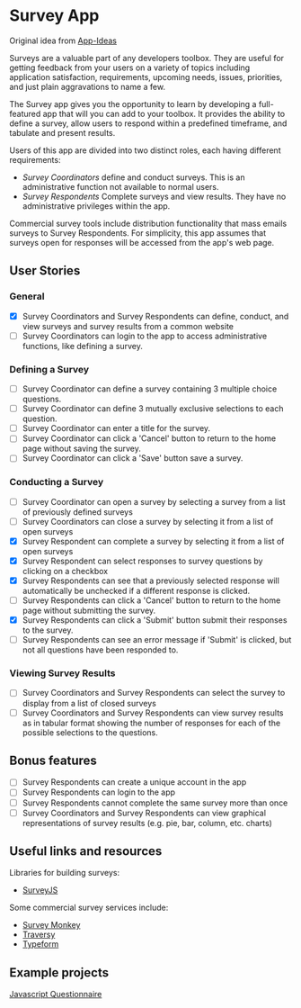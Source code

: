 # Survey App

Original idea from [App-Ideas](https://github.com/florinpop17/app-ideas)

Surveys are a valuable part of any developers toolbox. They are useful for getting feedback from your users on a variety of topics including application satisfaction, requirements, upcoming needs, issues, priorities, and just plain aggravations to name a few.

The Survey app gives you the opportunity to learn by developing a full-featured app that will you can add to your toolbox. It provides the ability to define a survey, allow users to respond within a predefined timeframe, and tabulate and present results.

Users of this app are divided into two distinct roles, each having different requirements:

-   _Survey Coordinators_ define and conduct surveys. This is an administrative function not available to normal users.
-   _Survey Respondents_ Complete surveys and view results. They have no administrative privileges within the app.

Commercial survey tools include distribution functionality that mass emails surveys to Survey Respondents. For simplicity, this app assumes that surveys open for responses will be accessed from the app's web page.

## User Stories

### General

-   [x] Survey Coordinators and Survey Respondents can define, conduct, and view surveys and survey results from a common website
-   [ ] Survey Coordinators can login to the app to access administrative functions, like defining a survey.

### Defining a Survey

-   [ ] Survey Coordinator can define a survey containing 3 multiple choice questions.
-   [ ] Survey Coordinator can define 3 mutually exclusive selections to each question.
-   [ ] Survey Coordinator can enter a title for the survey.
-   [ ] Survey Coordinator can click a 'Cancel' button to return to the home page without saving the survey.
-   [ ] Survey Coordinator can click a 'Save' button save a survey.

### Conducting a Survey

-   [ ] Survey Coordinator can open a survey by selecting a survey from a list of previously defined surveys
-   [ ] Survey Coordinators can close a survey by selecting it from a list of open surveys
-   [x] Survey Respondent can complete a survey by selecting it from a list of open surveys
-   [x] Survey Respondent can select responses to survey questions by clicking on a checkbox
-   [x] Survey Respondents can see that a previously selected response will automatically be unchecked if a different response is clicked.
-   [ ] Survey Respondents can click a 'Cancel' button to return to the home page without submitting the survey.
-   [x] Survey Respondents can click a 'Submit' button submit their responses to the survey.
-   [ ] Survey Respondents can see an error message if 'Submit' is clicked, but not all questions have been responded to.

### Viewing Survey Results

-   [ ] Survey Coordinators and Survey Respondents can select the survey to display from a list of closed surveys
-   [ ] Survey Coordinators and Survey Respondents can view survey results as in tabular format showing the number of responses for each of the possible selections to the questions.

## Bonus features

-   [ ] Survey Respondents can create a unique account in the app
-   [ ] Survey Respondents can login to the app
-   [ ] Survey Respondents cannot complete the same survey more than once
-   [ ] Survey Coordinators and Survey Respondents can view graphical representations of survey results (e.g. pie, bar, column, etc. charts)

## Useful links and resources

Libraries for building surveys:

-   [SurveyJS](https://surveyjs.io/Overview/Library/)

Some commercial survey services include:

-   [Survey Monkey](https://www.surveymonkey.com/)
-   [Traversy](https://youtu.be/SSDED3XKz-0)
-   [Typeform](https://www.typeform.com/)

## Example projects

[Javascript Questionnaire](https://codepen.io/amyfu/pen/oLChg)
